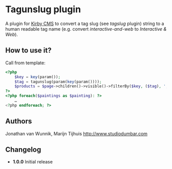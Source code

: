 # Tagunslug plugin

A plugin for [Kirby CMS](http://getkirby.com) to convert a tag slug (see *tagslug* plugin) string to a human readable tag name (e.g. convert *interactive-and-web* to *Interactive & Web*).

## How to use it?

Call from template:

```php
<?php
	$key = key(param());
	$tag = tagunslug(param(key(param())));
	$products = $page->children()->visible()->filterBy($key, ($tag), ',')->flip()->paginate(24);
?>
<?php foreach($paintings as $painting):	?>
	…
<?php endforeach; ?>
```

## Authors
Jonathan van Wunnik, Marijn Tijhuis
<http://www.studiodumbar.com>

## Changelog

* **1.0.0** Initial release
